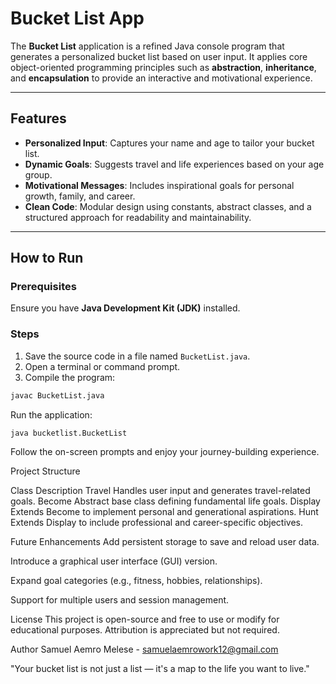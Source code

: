 # Bucket List App

The **Bucket List** application is a refined Java console program that generates a personalized bucket list based on user input. It applies core object-oriented programming principles such as **abstraction**, **inheritance**, and **encapsulation** to provide an interactive and motivational experience.

---

## Features

- **Personalized Input**: Captures your name and age to tailor your bucket list.
- **Dynamic Goals**: Suggests travel and life experiences based on your age group.
- **Motivational Messages**: Includes inspirational goals for personal growth, family, and career.
- **Clean Code**: Modular design using constants, abstract classes, and a structured approach for readability and maintainability.

---

##  How to Run

### Prerequisites
Ensure you have **Java Development Kit (JDK)** installed.

### Steps

1. Save the source code in a file named `BucketList.java`.
2. Open a terminal or command prompt.
3. Compile the program:

```bash
javac BucketList.java
```
Run the application:
``` bash 
java bucketlist.BucketList
```
Follow the on-screen prompts and enjoy your journey-building experience.

Project Structure

Class	Description
Travel	Handles user input and generates travel-related goals.
Become	Abstract base class defining fundamental life goals.
Display	Extends Become to implement personal and generational aspirations.
Hunt	Extends Display to include professional and career-specific objectives.

Future Enhancements
Add persistent storage to save and reload user data.

 Introduce a graphical user interface (GUI) version.

Expand goal categories (e.g., fitness, hobbies, relationships).

Support for multiple users and session management.

License
This project is open-source and free to use or modify for educational purposes. Attribution is appreciated but not required.

Author 
Samuel Aemro Melese - samuelaemrowork12@gmail.com

"Your bucket list is not just a list — it's a map to the life you want to live."